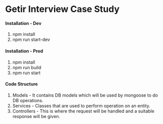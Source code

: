 # Getir Interview Case Study

#### Installation - Dev
1. npm install
2. npm run start-dev

#### Installation - Prod
1. npm install
2. npm run build
3. npm run start

#### Code Structure
1. Models - It contains DB models which will be used by mongoose to do DB operations.
2. Services - Classes that are used to perform operation on an entity.
3. Controllers - This is where the request will be handled and a suitable response will be given.
